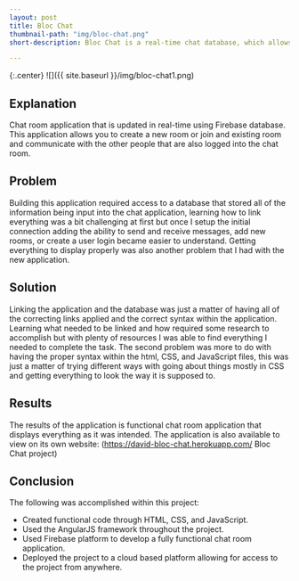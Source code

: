 ```yaml
---
layout: post
title: Bloc Chat
thumbnail-path: "img/bloc-chat.png"
short-description: Bloc Chat is a real-time chat database, which allows users to communicate as long as they are in the same chat room.  

---
```


{:.center}
![]({{ site.baseurl }}/img/bloc-chat1.png)

## Explanation

Chat room application that is updated in real-time using Firebase database. This application allows you to create a new room or join and existing room and communicate with the other people that are also logged into the chat room.

## Problem

Building this application required access to a database that stored all of the information being input into the chat application, learning how to link everything was a bit challenging at first but once I setup the initial connection adding the ability to send and receive messages, add new rooms, or create a user login became easier to understand. Getting everything to display properly was also another problem that I had with the new application.  

## Solution

Linking the application and the database was just a matter of having all of the correcting links applied and the correct syntax within the application. Learning what needed to be linked and how required some research to accomplish but with plenty of resources I was able to find everything I needed to complete the task. The second problem was more to do with having the proper syntax within the html, CSS, and JavaScript files, this was just a matter of trying different ways with going about things mostly in CSS and getting everything to look the way it is supposed to.  

## Results

The results of the application is functional chat room application that displays everything as it was intended. The application is also available to view on its own website: (https://david-bloc-chat.herokuapp.com/ Bloc Chat project)

## Conclusion

The following was accomplished within this project:

* Created functional code through HTML, CSS, and JavaScript.
* Used the AngularJS framework throughout the project.
* Used Firebase platform to develop a fully functional chat room application.
* Deployed the project to a cloud based platform allowing for access to the project from anywhere.

